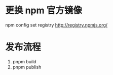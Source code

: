 <!--
 * @Author: yjl
 * @Date: 2024-04-10 09:53:00
 * @LastEditors: yjl
 * @LastEditTime: 2024-04-10 09:54:07
 * @Description: 描述
-->
# 更换 npm 官方镜像
npm config set registry http://registry.npmjs.org/

# 发布流程
1. pnpm build  
2. pnpm publish